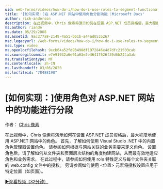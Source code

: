 ```yaml
---
uid: web-forms/videos/how-do-i/how-do-i-use-roles-to-segment-functionality-in-an-aspnet-web-site
title: '[如何实现：]在 ASP.NET 网站中使用角色分割功能 |Microsoft Docs'
author: rick-anderson
description: 在此视频中，Chris 像素将演示如何在设置 ASP.NET 成员资格后，最大程度地使用 ASP.NET 网站中的角色。 首先，了解如何设置角色 。
ms.author: riande
ms.date: 05/29/2008
ms.assetid: 9ac277a9-2149-4a51-b61b-a44ad0535267
msc.legacyurl: /web-forms/videos/how-do-i/how-do-i-use-roles-to-segment-functionality-in-an-aspnet-web-site
msc.type: video
ms.openlocfilehash: 9ecb64a52fd93498df1972846e4d7dfc21503cab
ms.sourcegitcommit: e7e91932a6e91a63e2e46417626f39d6b244a3ab
ms.translationtype: MT
ms.contentlocale: zh-CN
ms.lasthandoff: 03/06/2020
ms.locfileid: "78488198"
---
```

# <a name="how-do-i-use-roles-to-segment-functionality-in-an-aspnet-web-site"></a>[如何实现：]使用角色对 ASP.NET 网站中的功能进行分段

作者： [Chris 像素](https://twitter.com/chrispels)

在此视频中，Chris 像素将演示如何在设置 ASP.NET 成员资格后，最大程度地使用 ASP.NET 网站中的角色。 首先，了解如何使用 Visual Studio .NET 中的内置角色管理器设置角色。 请参阅如何根据与网站关联的业务需要来定义角色。 设置角色后，请了解如何从文件夹和页面层次结构的角度构建网站，从而最有效地适应角色和业务需求。 在此过程中，请参阅如何使用 role 特性定义与每个文件夹关联的 web.config 文件中的授权。 另请参阅如何使用 &lt;位置&gt; 元素将授权设置应用于特定位置（如页面）。

[&#9654;观看视频（32分钟）](https://channel9.msdn.com/Blogs/ASP-NET-Site-Videos/how-do-i-use-roles-to-segment-functionality-in-an-aspnet-web-site)
